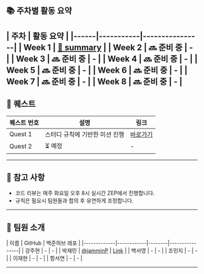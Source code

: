 ## 📚 주차별 활동 요약

| 주차 | 활동 요약 |
|------|-----------|----------------|
| Week 1 | [🔗 summary](./week/week1/summary.md) |
| Week 2 | 🔜 준비 중 | - |
| Week 3 | 🔜 준비 중 | - |
| Week 4 | 🔜 준비 중 | - |
| Week 5 | 🔜 준비 중 | - |
| Week 6 | 🔜 준비 중 | - |
| Week 7 | 🔜 준비 중 | - |
| Week 8 | 🔜 준비 중 | - |
---

## 🎯 퀘스트

| 퀘스트 번호 | 설명 | 링크 |
|-------------|------|------|
| Quest 1 | 스터디 규칙에 기반한 미션 진행 | [바로가기](./quest/quest1/) |
| Quest 2 | ⏳ 예정 | - |

---

## 📌 참고 사항

- 코드 리뷰는 매주 화요일 오후 8시 실시간 ZEP에서 진행합니다.
- 규칙은 필요시 팀원들과 합의 후 유연하게 조정합니다.

---

## 👥 팀원 소개

| 이름 | GitHub | 백준허브 레포 |
|-------------|------------|--------|----------------|
| 강주현 | - | - |
| 박재민 | [@jamminP](https://github.com/jamminP) | [Link](https://github.com/jamminP/javascript-algorithms) |
| 백서영 | - | - |
| 조민지 | - | - |
| 이재현 | - | - |
| 함서연 | - | - |

---